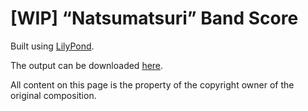# [WIP] “Natsumatsuri” Band Score

Built using [LilyPond](https://lilypond.org/).

The output can be downloaded [here](https://jeandeaual.github.io/lilypond-band-whiteberry-natsumatsuri).

All content on this page is the property of the copyright owner of the original composition.
